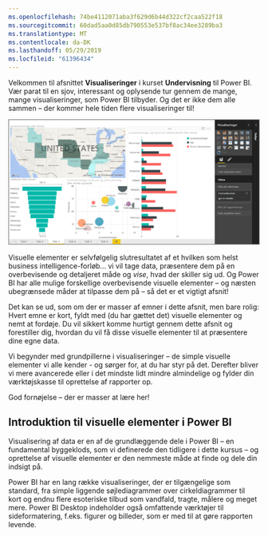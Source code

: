 ```yaml
---
ms.openlocfilehash: 74be4112071aba3f629d6b44d322cf2caa522f18
ms.sourcegitcommit: 60dad5aa0d85db790553e537bf8ac34ee3289ba3
ms.translationtype: MT
ms.contentlocale: da-DK
ms.lasthandoff: 05/29/2019
ms.locfileid: "61396434"
---
```

Velkommen til afsnittet **Visualiseringer** i kurset **Undervisning** til Power BI. Vær parat til en sjov, interessant og oplysende tur gennem de mange, mange visualiseringer, som Power BI tilbyder. Og det er ikke dem alle sammen – der kommer hele tiden flere visualiseringer til!

![](media/3-1-intro-visualizations/3-1_1.png)

Visuelle elementer er selvfølgelig slutresultatet af et hvilken som helst business intelligence-forløb... vi vil tage data, præsentere dem på en overbevisende og detaljeret måde og *vise*, hvad der skiller sig ud. Og Power BI har alle mulige forskellige overbevisende visuelle elementer – og næsten ubegrænsede måder at tilpasse dem på – så det er et vigtigt afsnit!

Det kan se ud, som om der er masser af emner i dette afsnit, men bare rolig: Hvert emne er kort, fyldt med (du har gættet det) visuelle elementer og nemt at fordøje. Du vil sikkert komme hurtigt gennem dette afsnit og forestiller dig, hvordan du vil få disse visuelle elementer til at præsentere dine egne data.

Vi begynder med grundpillerne i visualiseringer – de simple visuelle elementer vi alle kender - og sørger for, at du har styr på det. Derefter bliver vi mere avancerede eller i det mindste lidt mindre almindelige og fylder din værktøjskasse til oprettelse af rapporter op.

God fornøjelse – der er masser at lære her!

## <a name="introduction-to-visuals-in-power-bi"></a>Introduktion til visuelle elementer i Power BI
Visualisering af data er en af de grundlæggende dele i Power BI – en fundamental byggeklods, som vi definerede den tidligere i dette kursus – og oprettelse af visuelle elementer er den nemmeste måde at finde og dele din indsigt på.

Power BI har en lang række visualiseringer, der er tilgængelige som standard, fra simple liggende søjlediagrammer over cirkeldiagrammer til kort og endnu flere esoteriske tilbud som vandfald, tragte, målere og meget mere. Power BI Desktop indeholder også omfattende værktøjer til sideformatering, f.eks. figurer og billeder, som er med til at gøre rapporten levende.

